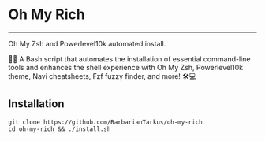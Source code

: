 
# Oh My Rich
---
Oh My Zsh and Powerlevel10k automated install.

🚀🔧 A Bash script that automates the installation of essential command-line tools and enhances the shell experience with Oh My Zsh, Powerlevel10k theme, Navi cheatsheets, Fzf fuzzy finder, and more! 🛠️💻

## Installation

```
git clone https://github.com/BarbarianTarkus/oh-my-rich
cd oh-my-rich && ./install.sh
```

